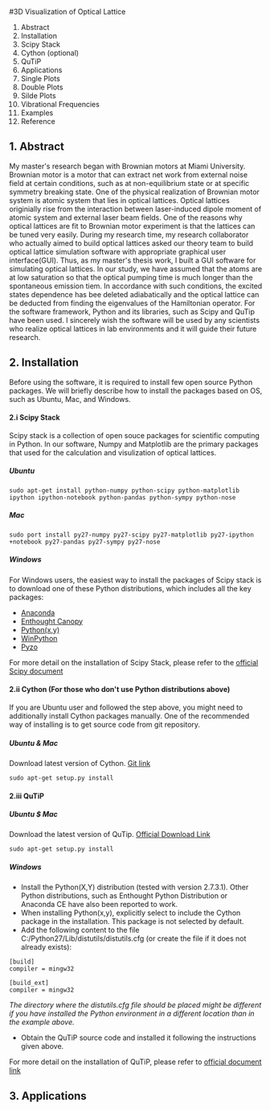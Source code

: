 #3D Visualization of Optical Lattice

1. Abstract 
2. Installation
  1. Scipy Stack
  2. Cython (optional)
  3. QuTiP
3. Applications
  1. Single Plots
  2. Double Plots
  3. Silde Plots
  4. Vibrational Frequencies
4. Examples
5. Reference

## 1. Abstract
My master's research began with Brownian motors at Miami University. Brownian motor is a motor that can extract net work from external noise field at certain conditions, such as at non-equilibrium state or at specific symmetry breaking state. One of the physical realization of Brownian motor system is atomic system that lies in optical lattices. Optical lattices originially rise from the interaction between laser-induced dipole moment of atomic system and external laser beam fields. One of the reasons why optical lattices are fit to Brownian motor experiment is that the lattices can be tuned very easily. During my research time, my research collaborator who actually aimed to build optical lattices asked our theory team to build optical lattice simulation software with appropriate graphical user interface(GUI). Thus, as my master's thesis work, I built a GUI software for simulating optical lattices. In our study, we have assumed that the atoms are at low saturation so that the optical pumping time is much longer than the spontaneous emission tiem. In accordance with such conditions, the excited states dependence has bee deleted adiabatically and the optical lattice can be deducted from finding the eigenvalues of the Hamiltonian operator. For the software framework, Python and its libraries, such as Scipy and QuTip have been used. I sincerely wish the software will be used by any scientists who realize optical lattices in lab environments and it will guide their future research.

## 2. Installation

Before using the software, it is required to install few open source Python packages. We will briefly describe how to install the packages based on OS, such as Ubuntu, Mac, and Windows.

#### 2.i Scipy Stack

Scipy stack is a collection of open souce packages for scientific computing in Python. In our software, Numpy and Matplotlib are the primary packages that used for the calculation and visulization of optical lattices.
  
##### Ubuntu

```
sudo apt-get install python-numpy python-scipy python-matplotlib ipython ipython-notebook python-pandas python-sympy python-nose
```

##### Mac

```
sudo port install py27-numpy py27-scipy py27-matplotlib py27-ipython +notebook py27-pandas py27-sympy py27-nose
```

##### Windows

For Windows users, the easiest way to install the packages of Scipy stack is to download one of these Python distributions, which includes all the key packages:

- [Anaconda](https://www.continuum.io/downloads)
- [Enthought Canopy](https://www.enthought.com/products/canopy/)
- [Python(x,y)](http://python-xy.github.io/)
- [WinPython](http://winpython.github.io/)
- [Pyzo](http://www.pyzo.org/)

For more detail on the installation of Scipy Stack, please refer to the [official Scipy document](https://www.scipy.org/install.html)


#### 2.ii Cython (For those who don't use Python distributions above)

If you are Ubuntu user and followed the step above, you might need to additionally install Cython packages manually. One of the recommended way of installing is to get source code from git repository.

##### Ubuntu & Mac

Download latest version of Cython. [Git link](https://github.com/cython/cython)
```
sudo apt-get setup.py install
```

#### 2.iii QuTiP

##### Ubuntu $ Mac

Download the latest version of QuTip. [Official Download Link](http://qutip.org/download.html)
```
sudo apt-get setup.py install
```

##### Windows

- Install the Python(X,Y) distribution (tested with version 2.7.3.1). Other Python distributions, such as Enthought Python Distribution or Anaconda CE have also been reported to work.
- When installing Python(x,y), explicitly select to include the Cython package in the installation. This package is not selected by default.
- Add the following content to the file C:/Python27/Lib/distutils/distutils.cfg (or create the file if it does not already exists):
```
[build]
compiler = mingw32

[build_ext]
compiler = mingw32
```
*The directory where the distutils.cfg file should be placed might be different if you have installed the Python environment in a different location than in the example above.*
- Obtain the QuTiP source code and installed it following the instructions given above.

For more detail on the installation of QuTiP, please refer to [official document link](http://qutip.org/docs/3.1.0/installation.html#installing-from-source)

## 3. Applications

